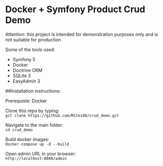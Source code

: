 # Docker + Symfony Product Crud Demo
Attention: this project is intended for demonstration purposes only and is not suitable for production

Some of the tools used:
- Symfony 5
- Docker
- Doctrine ORM
- SQLite 3
- EasyAdmin 3

##Installation instructions:

Prerequiste: Docker

Clone this repo by typing:  
``git clone https://github.com/Mites88/crud_demo.git``

Navigate to the main folder:  
``cd crud_demo``

Build docker images:  
``docker-compose up -d --build``  

Open admin URL in your browser:  
``http://localhost:8080/admin``
